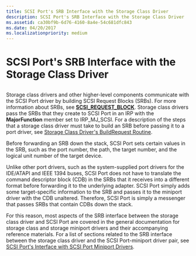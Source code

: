 ```yaml
---
title: SCSI Port's SRB Interface with the Storage Class Driver
description: SCSI Port's SRB Interface with the Storage Class Driver
ms.assetid: ca30bf9b-6d76-4160-8a4e-54c681dfc843
ms.date: 04/20/2017
ms.localizationpriority: medium
---
```


# SCSI Port's SRB Interface with the Storage Class Driver


## <span id="ddk_scsi_ports_srb_interface_with_the_storage_class_driver_kg"></span><span id="DDK_SCSI_PORTS_SRB_INTERFACE_WITH_THE_STORAGE_CLASS_DRIVER_KG"></span>


Storage class drivers and other higher-level components communicate with the SCSI Port driver by building SCSI Request Blocks (SRBs). For more information about SRBs, see [**SCSI\_REQUEST\_BLOCK**](https://msdn.microsoft.com/library/windows/hardware/ff565393). Storage class drivers pass the SRBs that they create to SCSI Port in an IRP with the **MajorFunction** member set to IRP\_MJ\_SCSI. For a description of the steps that a storage class driver must take to build an SRB before passing it to a port driver, see [Storage Class Driver's BuildRequest Routine](storage-class-driver-s-buildrequest-routine.md).

Before forwarding an SRB down the stack, SCSI Port sets certain values in the SRB, such as the port number, the path, the target number, and the logical unit number of the target device.

Unlike other port drivers, such as the system-supplied port drivers for the IDE/ATAPI and IEEE 1394 buses, SCSI Port does not have to translate the command descriptor block (CDB) in the SRBs that it receives into a different format before forwarding it to the underlying adapter. SCSI Port simply adds some target-specific information to the SRB and passes it to the miniport driver with the CDB unaltered. Therefore, SCSI Port is simply a messenger that passes SRBs that contain CDBs down the stack.

For this reason, most aspects of the SRB interface between the storage class driver and SCSI Port are covered in the general documentation for storage class and storage miniport drivers and their accompanying reference materials. For a list of sections related to the SRB interface between the storage class driver and the SCSI Port-miniport driver pair, see [SCSI Port's Interface with SCSI Port Miniport Drivers](scsi-port-s-interface-with-scsi-port-miniport-drivers.md).

 

 




